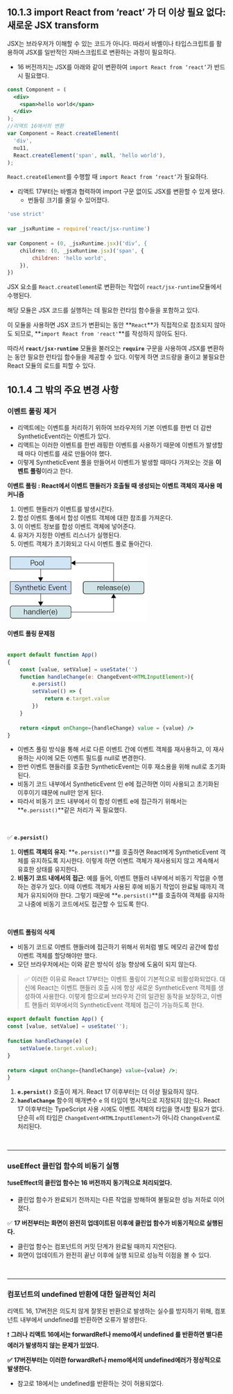 ## 10.1.3 import React from ‘react’ 가 더 이상 필요 없다: 새로운 JSX transform

JSX는 브라우저가 이해할 수 있는 코드가 아니다. 따라서 바벨이나 타입스크립트를 활용하여 JSX를 일반적인 자바스크립트로 변환하는 과정이 필요하다. 

- 16 버전까지는 JSX를 아래와 같이 변환하여 `import React from ‘react’`가 반드시 필요했다.

```jsx
const Component = (
  <div>
    <span>hello world</span>
  </div>
);
//리액트 16에서의 변환
var Component = React.createElement(
  'div',
  nu11,
  React.createElement('span', null, 'hello world'),
);
```

`React.createElement`를 수행할 때 `import React from ‘react’`가 필요하다.

- 리액트 17부터는 바벨과 협력하여 import 구문 없이도 JSX를 변환할 수 있게 됐다.
    - 번들링 크기를 줄일 수 있어졌다.

```jsx
'use strict'

var _jsxRuntime = require('react/jsx-runtime')

var Component = (0, _jsxRuntime.jsx)('div’, {
	children: (0, _jsxRuntime.jsx)('span', {
		children: 'hello world',
	}),
})
```

JSX 요소를 `React.createElemen`t로 변환하는 작업이 `react/jsx-runtime`모듈에서 수행된다.

해당 모듈은 JSX 코드를 실행하는 데 필요한 런타임 함수들을 포함하고 있다.

이 모듈을 사용하면 JSX 코드가 변환되는 동안 **`React`**가 직접적으로 참조되지 않아도 되므로, **`import React from 'react'`**를 작성하지 않아도 된다.

따라서 **`react/jsx-runtime`** 모듈을 불러오는 **`require`** 구문을 사용하여 JSX를 변환하는 동안 필요한 런타임 함수들을 제공할 수 있다. 이렇게 하면 코드량을 줄이고 불필요한 React 모듈의 로드를 피할 수 있다.

## 10.1.4 그 밖의 주요 변경 사항

### **이벤트 풀링 제거**

- 리액트에는 이벤트를 처리하기 위하여 브라우저의 기본 이벤트를 한번 더 감싼 SyntheticEvent라는 이벤트가 있다.
- 리액트는 이러한 이벤트를 한번 래핑한 이벤트를 사용하기 때문에 이벤트가 발생할 때 마다 이벤트를 새로 만들어야 했다.
- 이렇게 SyntheticEvent 풀을 만들어서 이벤트가 발생할 때마다 가져오는 것을 **이벤트 풀링**이라고 한다.

**이벤트 풀링 : React에서 이벤트 핸들러가 호출될 때 생성되는 이벤트 객체의 재사용 메커니즘**

1. 이벤트 핸들러가 이벤트를 발생시킨다. 
2. 합성 이벤트 풀에서 합성 이벤트 객체에 대한 참조를 가져온다. 
3. 이 이벤트 정보를 합성 이벤트 객체에 넣어준다. 
4. 유저가 지정한 이벤트 리스너가 실행된다. 
5. 이벤트 객체가 초기화되고 다시 이벤트 풀로 돌아간다. 

![10장.png](./img/10.4.png)

**이벤트 풀링 문제점**

```jsx

export default function App()
{
    const [value, setValue] = useState('')
    function handleChange(e: ChangeEvent<HTMLInputElement>){
        e.persist()
        setValue(() => {
            return e.target.value
        })
    }

    return <input onChange={handleChange} value = {value} />
}
```

- 이벤츠 풀링 방식을 통해 서로 다른 이벤트 간에 이벤트 객체를 재사용하고, 이 재사용하는 사이에 모든 이벤트 필드를 null로 변경한다.
- 한번 이벤트 핸들러를 호출한 SyntheticEvent는 이후 재소용을 위해 null로 초기화된다.
- 비동기 코드 내부에서 SyntheticEvent 인 e에 접근하면 이미 사용되고 초기화된 이후이기 떄문에 null만 얻게 된다.
- 따라서 비동기 코드 내부에서 이 합성 이벤트 e에 접근하기 위해서는**`e.persist()`**같은 처리가 꼭 필요했다.

<br>

✅ **`e.persist()`**

1. **이벤트 객체의 유지**: **`e.persist()`**를 호출하면 React에게 SyntheticEvent 객체를 유지하도록 지시한다. 이렇게 하면 이벤트 객체가 재사용되지 않고 계속해서 유효한 상태를 유지한다.
2. **비동기 코드 내에서의 접근**: 예를 들어, 이벤트 핸들러 내부에서 비동기 작업을 수행하는 경우가 있다. 이때 이벤트 객체가 사용된 후에 비동기 작업이 완료될 때까지 객체가 유지되어야 한다. 그렇기 때문에 **`e.persist()`**를 호출하여 객체를 유지하고 나중에 비동기 코드에서도 접근할 수 있도록 한다.

<br>

**이벤트 폴링의 삭제**

- 비동기 코드로 이벤트 핸들러에 접근하기 위해서 위처럼 별도 메모리 공간에 합성 이벤트 객체를 할당해야만 했다.
- 모던 브라우저에서는 이와 같은 방식이 성능 향상에 도움이 되지 않는다.


> ✅ 이러한 이유로 React 17부터는 이벤트 풀링이 기본적으로 비활성화되었다. 
대신에 React는 이벤트 핸들러 호출 시에 항상 새로운 SyntheticEvent 객체를 생성하여 사용한다. 이렇게 함으로써 브라우저 간의 일관된 동작을 보장하고, 이벤트 핸들러 외부에서의 SyntheticEvent 객체에 접근이 가능하도록 한다.
> 

```jsx
export default function App() {
const [value, setValue] = useState('');

function handleChange(e) {
    setValue(e.target.value);
}

return <input onChange={handleChange} value={value} />;
}
```

1. **`e.persist()`** 호출이 제거.  React 17 이후부터는 더 이상 필요하지 않다.
2. **`handleChange`** 함수의 매개변수 `e` 의 타입이 명시적으로 지정되지 않는다. React 17 이후부터는 TypeScript 사용 시에도 이벤트 객체의 타입을 명시할 필요가 없다. 단순히 `e`의 타입은 `ChangeEvent<HTMLInputElement>`가 아니라 `ChangeEvent`로 처리된다.

<br>

---

### useEffect 클린업 함수의 비동기 실행

❗**useEffect의 클린업 함수는 16 버전까지 동기적으로 처리되었다.**

- 클린업 함수가 완료되기 전까지는 다른 작업을 방해하여 불필요한 성능 저하로 이어졌다.

✅ **17 버전부터는 화면이 완전히 업데이트된 이후에 클린업 함수가 비동기적으로 실행된다.**

- 클린업 함수는 컴포넌트의 커밋 단계가 완료될 때까지 지연된다.
- 화면이 업데이트가 완전히 끝난 이후에 실행 되므로 성능적 이점을 볼 수 있다.

<br>

---

### 컴포넌트의 undefined 반환에 대한 일관적인 처리

리액트 16, 17버전은 의도치 않게 잘못된 반환으로 발생하는 실수를 방지하기 위해, 컴포넌트 내부에서 undefined를 반환하면 오류가 발생한다. 

 ❗ **그러나 리액트 16에서는 forwardRef나 memo에서 undefined 를 반환하면 별다른 에러가 발생하지 않는 문제가 있었다.**

**✅ 17버전부터는 이러한 forwardRef나 memo에서의 undefined에러가 정상적으로 발생한다.** 

- 참고로 18에서는 undefined를 반환하는 것이 허용되었다.